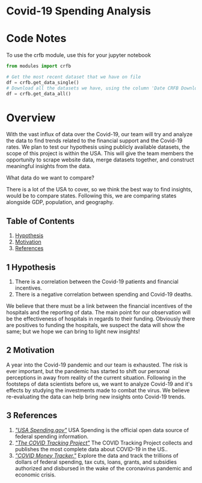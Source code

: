 # Covid-19 Spending Analysis

# Code Notes

To use the crfb module, use this for your jupyter notebook
```python
from modules import crfb

# Get the most recent dataset that we have on file
df = crfb.get_data_single()
# Download all the datasets we have, using the column 'Date CRFB Downloaded'
df = crfb.get_data_all()
```

# Overview
With the vast influx of data over the Covid-19, our team will try and analyze the data to find trends related to the financial support and the Covid-19 rates. We plan to test our hypothesis using publicly available datasets, the scope of this project is within the USA. This will give the team members the opportunity to scrape website data, merge datasets together, and construct meaningful insights from the data.

What data do we want to compare?

There is a lot of the USA to cover, so we think the best way to find insights, would be to compare states. Following this, we are comparing states alongside GDP, population, and geography.

## Table of Contents
1. [Hypothesis](#1-hypothesis)
2. [Motivation](#2-motivation)
3. [References](#3-references)

## 1 Hypothesis
1. There is a correlation between the Covid-19 patients and financial incentives.
2. There is a negative correlation between spending and Covid-19 deaths.

We believe that there must be a link between the financial incentives of the hospitals and the reporting of data. The main point for our observation will be the effectiveness of hospitals in regards to their funding. Obviously there are positives to funding the hospitals, we suspect the data will show the same; but we hope we can bring to light new insights!

## 2 Motivation
A year into the Covid-19 pandemic and our team is exhausted. The risk is ever important, but the pandemic has started to shift our personal perceptions in away from reality of the current situation. Following in the footsteps of data scientists before us, we want to analyze Covid-19 and it's effects by studying the investments made to combat the virus. We believe re-evaluating the data can help bring new insights onto Covid-19 trends.

## 3 References

1. [*"USA Spending.gov"*](https://www.usaspending.gov/) USA Spending is the official open data source of federal spending information.
2. [*"The COVID Tracking Project"*](https://covidtracking.com/) The COVID Tracking Project collects and publishes the most complete data about COVID-19 in the US..
3. [*"COVID Money Tracker."*](https://www.covidmoneytracker.org/) Explore the data and track the trillions of dollars of federal spending, tax cuts, loans, grants, and subsidies authorized and disbursed in the wake of the coronavirus pandemic and economic crisis.
